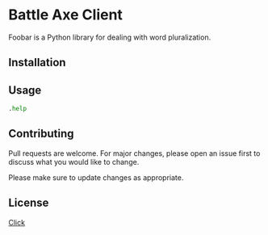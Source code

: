 # Battle Axe Client

Foobar is a Python library for dealing with word pluralization.

## Installation

<!-- Use the package manager [pip](https://pip.pypa.io/en/stable/) to install foobar. 

```bash
pip install foobar
```
 -->
## Usage

```python
.help
```

## Contributing
Pull requests are welcome. For major changes, please open an issue first to discuss what you would like to change.

Please make sure to update changes as appropriate.

## License
[Click](https://github.com/BattleAxeClient/battle-axe-releases/blob/master/README.md)